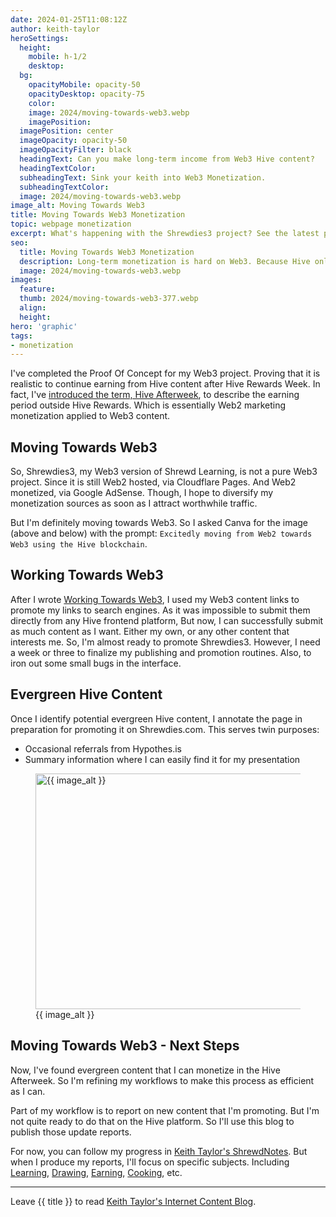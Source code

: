 ```yaml
---
date: 2024-01-25T11:08:12Z
author: keith-taylor
heroSettings:
  height:
    mobile: h-1/2
    desktop: 
  bg:
    opacityMobile: opacity-50
    opacityDesktop: opacity-75
    color: 
    image: 2024/moving-towards-web3.webp
    imagePosition: 
  imagePosition: center
  imageOpacity: opacity-50
  imageOpacityFilter: black
  headingText: Can you make long-term income from Web3 Hive content?
  headingTextColor: 
  subheadingText: Sink your keith into Web3 Monetization.
  subheadingTextColor: 
  image: 2024/moving-towards-web3.webp
image_alt: Moving Towards Web3
title: Moving Towards Web3 Monetization
topic: webpage monetization
excerpt: What's happening with the Shrewdies3 project? See the latest progress.
seo:
  title: Moving Towards Web3 Monetization
  description: Long-term monetization is hard on Web3. Because Hive only rewards you for 7 days. See how Keith applies Web2 monetization to Web3 content in the Afterweek.
  image: 2024/moving-towards-web3.webp
images:
  feature: 
  thumb: 2024/moving-towards-web3-377.webp
  align: 
  height: 
hero: 'graphic'
tags:
- monetization
---
```

<script type="application/ld+json">
{
  "@context": "http://schema.org",
  "@type": "Article",
  "name": "Moving Towards Web3 Monetization",
  "author": {
    "@type": "Person",
    "name": "Keith Taylor",
    "url": "https://shrewdies.net/about-keith-taylor/"
  },
  "datePublished": "2024-01-25T11:08:12Z",
  "dateModified": "2024-01-25T11:08:12Z",
  "image": "https://shrewdies.net/assets/images/2024/moving-towards-web3.webp",
  "url": "https://shrewdies.net/moving-towards-web3-monetization/",
  "publisher": {
    "@type": "Organization",
    "name": "Keith Taylor's Internet Content",
    "url": "https://shrewdies.net/about-keith-taylor/"
  }
}
</script>
<p>I've completed the Proof Of Concept for my Web3 project. Proving that it is realistic to continue earning from Hive content after Hive Rewards Week. In fact, I've <a href="https://shrewdies.com/post/keithtaylor/actifit-keithtaylor-20240104t003213996z">introduced the term, Hive Afterweek</a>, to describe the earning period outside Hive Rewards. Which is essentially Web2 marketing monetization applied to Web3 content.</p>
<h2 id="moving">Moving Towards Web3</h2>
<p>So, Shrewdies3, my Web3 version of Shrewd Learning, is not a pure Web3 project. Since it is still Web2 hosted, via Cloudflare Pages. And Web2 monetized, via Google AdSense. Though, I hope to diversify my monetization sources as soon as I attract worthwhile traffic.</p>
<p>But I'm definitely moving towards Web3. So I asked Canva for the image (above and below) with the prompt: <code>Excitedly moving from Web2 towards Web3 using the Hive blockchain</code>.</p>
<h2 id="working">Working Towards Web3</h2>
<p>After I wrote <a href="/working-towards-web3/">Working Towards Web3</a>, I used my Web3 content links to promote my links to search engines. As it was impossible to submit them directly from any Hive frontend platform, But now, I can successfully submit as much content as I want. Either my own, or any other content that interests me. So, I'm almost ready to promote Shrewdies3. However, I need a week or three to finalize my publishing and promotion routines. Also, to iron out some small bugs in the interface.</p>
<h2 id="evergreen">Evergreen Hive Content</h2>
<p>Once I identify potential evergreen Hive content, I annotate the page in preparation for promoting it on Shrewdies.com. This serves twin purposes:</p>
<ul>
<li>Occasional referrals from Hypothes.is</li>
<li>Summary information where I can easily find it for my presentation</li>
</ul>
<figure id="image">
<img src="/assets/images/{{ seo.image }}" alt="{{ image_alt }}"  width="610" height="377">
  <figcaption>{{ image_alt }}</figcaption>
</figure>
<h2 id="next">Moving Towards Web3 - Next Steps</h2>
<p>Now, I've found evergreen content that I can monetize in the Hive Afterweek. So I'm refining my workflows to make this process as efficient as I can.</p>
<p>Part of my workflow is to report on new content that I'm promoting. But I'm not quite ready to do that on the Hive platform. So I'll use this blog to publish those update reports.</p>
<p>For now, you can follow my progress in <a href="https://hypothes.is/users/KeithTaylor">Keith Taylor's ShrewdNotes</a>. But when I produce my reports, I'll focus on specific subjects. Including <a href="https://hypothes.is/users/KeithTaylor?q=tag%3ALearning">Learning</a>, <a href="https://hypothes.is/users/KeithTaylor?q=tag%3ADrawing">Drawing</a>, <a href="https://hypothes.is/users/KeithTaylor?q=tag%3AEarning">Earning</a>, <a href="https://hypothes.is/users/KeithTaylor?q=tag%3ACooking">Cooking</a>, etc.</p>
<hr>
<p>Leave {{ title }} to read <a href="/keith-taylor-blog/">Keith Taylor's Internet Content Blog</a>.</p>
